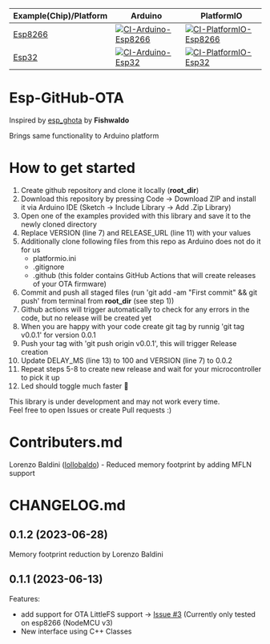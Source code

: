 |Example(Chip)/Platform   | Arduino  | PlatformIO  |
|---|---|---|
| [Esp8266](https://github.com/axcap/ESP8266_example)  | [![CI-Arduino-Esp8266](https://github.com/axcap/Esp-GitHub-OTA/actions/workflows/ci-arduino-esp8266.yml/badge.svg)](https://github.com/axcap/Esp-GitHub-OTA/actions/workflows/ci-arduino-esp8266.yml)  | [![CI-PlatformIO-Esp8266](https://github.com/axcap/Esp-GitHub-OTA/actions/workflows/ci-platformio-esp8266.yml/badge.svg)](https://github.com/axcap/Esp-GitHub-OTA/actions/workflows/ci-platformio-esp8266.yml)  |
|  [Esp32](https://github.com/axcap/ESP32_example) | [![CI-Arduino-Esp32](https://github.com/axcap/Esp-GitHub-OTA/actions/workflows/ci-arduino-esp32.yml/badge.svg)](https://github.com/axcap/Esp-GitHub-OTA/actions/workflows/ci-arduino-esp32.yml)  | [![CI-PlatformIO-Esp32](https://github.com/axcap/Esp-GitHub-OTA/actions/workflows/ci-platformio-esp32.yml/badge.svg)](https://github.com/axcap/Esp-GitHub-OTA/actions/workflows/ci-platformio-esp32.yml)  |

# Esp-GitHub-OTA

Inspired by [esp_ghota](https://github.com/Fishwaldo/esp_ghota) by **Fishwaldo**

Brings same functionality to Arduino platform

# How to get started
1. Create github repository and clone it locally (**root_dir**)
2. Download this repository by pressing Code -> Download ZIP and install it via Arduino IDE (Sketch -> Include Library -> Add .Zip Library)
3. Open one of the examples provided with this library and save it to the newly cloned directory
4. Replace VERSION (line 7) and RELEASE_URL (line 11) with your values
5. Additionally clone following files from this repo as Arduino does not do it for us
    * platformio.ini
    * .gitignore
    * .github (this folder contains GitHub Actions that will create releases of your OTA firmware)
6. Commit and push all staged files (run 'git add -am "First commit" && git push' from terminal from **root_dir** (see step 1))
7. Github actions will trigger automatically to check for any errors in the code, but no release will be created yet
8. When you are happy with your code create git tag by runnig 'git tag v0.0.1' for version 0.0.1
9. Push your tag with 'git push origin v0.0.1', this will trigger Release creation
10. Update DELAY_MS (line 13) to 100 and VERSION (line 7) to 0.0.2
11. Repeat steps 5-8 to create new release and wait for your microcontroller to pick it up
12. Led should toggle much faster 🚨

This library is under development and may not work every time. <br />
Feel free to open Issues or create Pull requests :) 

# Contributers.md
Lorenzo Baldini ([lollobaldo](https://github.com/lollobaldo)) - Reduced memory footprint by adding MFLN support

# CHANGELOG.md

## 0.1.2 (2023-06-28)
Memory footprint reduction by Lorenzo Baldini

## 0.1.1 (2023-06-13)

Features:

  - add support for OTA LittleFS support -> [Issue #3](https://github.com/axcap/Esp-GitHub-OTA/issues/3) (Currently only tested on esp8266 (NodeMCU v3)
  - New interface using C++ Classes
